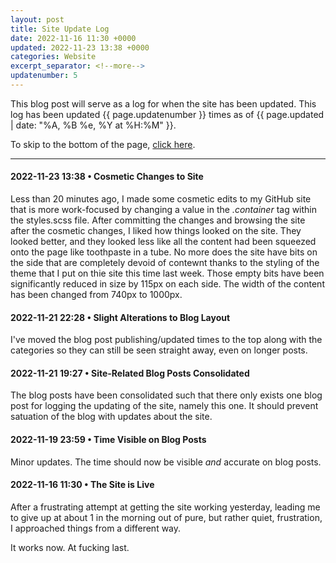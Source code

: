 ```yaml
---
layout: post
title: Site Update Log
date: 2022-11-16 11:30 +0000
updated: 2022-11-23 13:38 +0000
categories: Website
excerpt_separator: <!--more-->
updatenumber: 5
---
```


This blog post will serve as a log for when the site has been updated. This log has been updated <span class="updatenumber">{{ page.updatenumber }}</span> times as of <span class="updated">{{ page.updated | date: "%A, %B %e, %Y at %H:%M" }}</span>.
<!--more-->
To skip to the bottom of the page, [click here](#bottom).
<hr>

#### 2022-11-23 13:38 • Cosmetic Changes to Site

Less than 20 minutes ago, I made some cosmetic edits to my GitHub site that is more work-focused by changing a value in the <em>.container</em> tag within the styles.scss file. After committing the changes and browsing the site after the cosmetic changes, I liked how things looked on the site. They looked better, and they looked less like all the content had been squeezed onto the page like toothpaste in a tube. No more does the site have bits on the side that are completely devoid of contewnt thanks to the styling of the theme that I put on thie site this time last week. Those empty bits have been significantly reduced in size by 115px on each side. The width of the content has been changed from 740px to 1000px.

#### 2022-11-21 22:28 • Slight Alterations to Blog Layout

I've moved the blog post publishing/updated times to the top along with the categories so they can still be seen straight away, even on longer posts.

#### 2022-11-21 19:27 • Site-Related Blog Posts Consolidated

The blog posts have been consolidated such that there only exists one blog post for logging the updating of the site, namely this one. It should prevent satuation of the blog with updates about the site.

#### 2022-11-19 23:59 • Time Visible on Blog Posts

Minor updates. The time should now be visible *and* accurate on blog posts.

#### 2022-11-16 11:30 • The Site is Live

After a frustrating attempt at getting the site working yesterday, leading me to give up at about 1 in the morning out of pure, but rather quiet, frustration, I approached things from a different way.

It works now. At fucking last<a id="#bottom">.</a>
